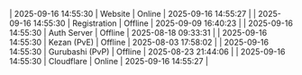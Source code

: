 | 2025-09-16 14:55:30 | Website | Online | 2025-09-16 14:55:27 |
| 2025-09-16 14:55:30 | Registration | Offline | 2025-09-09 16:40:23 |
| 2025-09-16 14:55:30 | Auth Server | Offline | 2025-08-18 09:33:31 |
| 2025-09-16 14:55:30 | Kezan (PvE) | Offline | 2025-08-03 17:58:02 |
| 2025-09-16 14:55:30 | Gurubashi (PvP) | Offline | 2025-08-23 21:44:06 |
| 2025-09-16 14:55:30 | Cloudflare | Online | 2025-09-16 14:55:27 |
